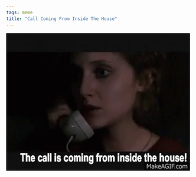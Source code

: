 ```yaml
---
tags: meme
title: "Call Coming From Inside The House"
---
```


![comingfrominsidethehouse.png](https://raw.githubusercontent.com/muneer78/muneer78.github.io/master/images/comingfrominsidethehouse.png)
